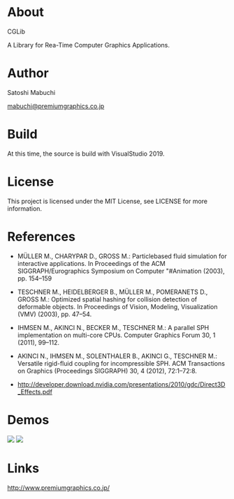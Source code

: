 # About

CGLib

A Library for Rea-Time Computer Graphics Applications.

# Author

Satoshi Mabuchi

mabuchi@premiumgraphics.co.jp

# Build

At this time, the source is build with VisualStudio 2019.

# License

This project is licensed under the MIT License, see LICENSE for more information.

# References

* MÜLLER M., CHARYPAR D., GROSS M.: Particlebased fluid simulation for interactive applications. In Proceedings of the ACM SIGGRAPH/Eurographics Symposium on Computer "#Animation (2003), pp. 154–159

* TESCHNER M., HEIDELBERGER B., MÜLLER M., POMERANETS D., GROSS M.: Optimized spatial hashing for collision detection of deformable objects. In Proceedings of Vision, Modeling, Visualization (VMV) (2003), pp. 47–54.

* IHMSEN M., AKINCI N., BECKER M., TESCHNER M.: A parallel SPH implementation on multi-core CPUs. Computer Graphics Forum 30, 1 (2011), 99–112. 

* AKINCI N., IHMSEN M., SOLENTHALER B., AKINCI G., TESCHNER M.: Versatile rigid-fluid coupling for incompressible SPH. ACM Transactions on Graphics (Proceedings SIGGRAPH) 30, 4 (2012), 72:1–72:8.

* http://developer.download.nvidia.com/presentations/2010/gdc/Direct3D_Effects.pdf

# Demos

[![](https://img.youtube.com/vi/OkSbtqMOQVs/0.jpg)](https://www.youtube.com/watch?v=OkSbtqMOQVs)
[![](https://img.youtube.com/vi/Eqh35xWT3gk/0.jpg)](https://www.youtube.com/watch?v=Eqh35xWT3gk)

# Links

http://www.premiumgraphics.co.jp/

